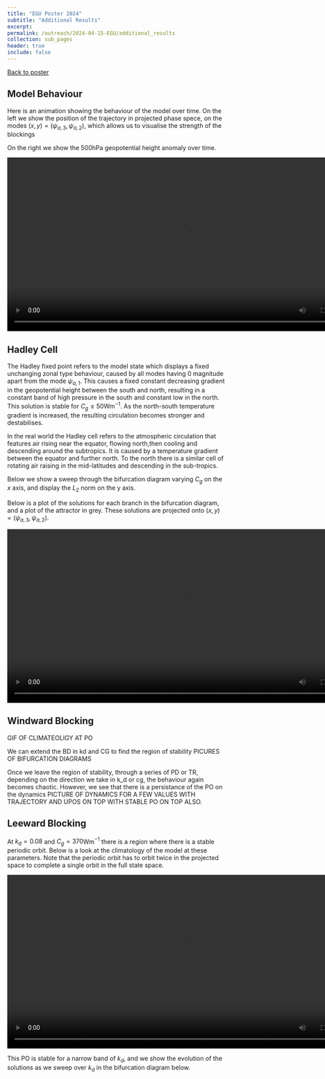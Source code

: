 ```yaml
---
title: "EGU Poster 2024"
subtitle: "Additional Results"
excerpt:
permalink: /outreach/2024-04-15-EGU/additional_results
collection: sub_pages
header: true
include: false
---
```


[Back to poster](/outreach/2024-04-15-EGU)

## <a id="behaviour">Model Behaviour</a>

Here is an animation showing the behaviour of the model over time.
On the left we show the position of the trajectory in projected phase spece, on the modes $(x, y)=(\psi_{a, 3}, \psi_{a, 2})$, which allows us to visualise the strength of the blockings

On the right we show the 500hPa geopotential height anomaly over time.

<video src='../../images/outreach/2024_egu/MALAOM_regular_params.mp4' width=800></video>

## <a id="hadley">Hadley Cell</a>

The Hadley fixed point refers to the model state which displays a fixed unchanging zonal type behaviour, caused by all modes having 0 magnitude apart from the mode $\psi_{a,1}$. This causes a fixed constant decreasing gradient in the geopotential height between the south and north, resulting in a constant band of high pressure in the south and constant low in the north. This solution is stable for $C_g\le 50$Wm$^{-1}$. As the north-south temperature gradient is increased, the resulting circulation becomes stronger and destabilises.   

In the real world the Hadley cell refers to the atmospheric circulation that features air rising near the equator, flowing north,then cooling and descending around the subtropics. It is caused by a temperature gradient between the equator and further north. To the north there is a similar cell of rotating air raising in the mid-latitudes and descending in the sub-tropics.

Below we show a sweep through the bifurcation diagram varying $C_g$ on the $x$ axis, and display the $L_2$ norm on the y axis. 

Below is a plot of the solutions for each branch in the bifurcation diagram, and a plot of the attractor in grey. These solutions are projected onto $(x, y)=(\psi_{a, 3}, \psi_{a, 2})$.

<video src='../../images/outreach/2024_egu/Continuation_test_cg.mp4' width=800></video>

## <a id="windward">Windward Blocking</a>


GIF OF CLIMATEOLIGY AT PO

We can extend the BD in kd and CG to find the region of stability
PICURES OF BIFURCATION DIAGRAMS

Once we leave the region of stability, through a series of PD or TR, depending on the direction we take in k_d or cg, the behaviour again becomes chaotic. However, we see that there is a persistance of the PO on the dynamics
PICTURE OF DYNAMICS FOR A FEW VALUES WITH TRAJECTORY AND UPOS ON TOP WITH STABLE PO ON TOP ALSO.  

## <a id="leeward">Leeward Blocking</a>
At $k_d=0.08$ and $C_g=370$Wm$^{-1}$ there is a region where there is a stable periodic orbit. Below is a look at the climatology of the model at these parameters. Note that the periodic orbit has to orbit twice in the projected space to complete a single orbit in the full state space.

<video src='../../images/outreach/2024_egu/leeward_blocking_behaviour.mp4' width=800></video>


This PO is stable for a narrow band of $k_d$, and we show the evolution of the solutions as we sweep over $k_d$ in the bifurcation diagram below.